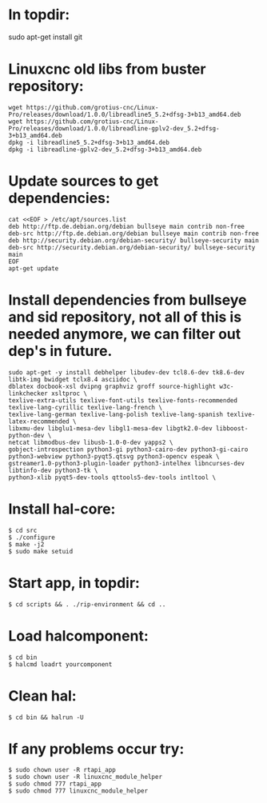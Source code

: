 # In topdir:

sudo apt-get install git

# Linuxcnc old libs from buster repository:

    wget https://github.com/grotius-cnc/Linux-Pro/releases/download/1.0.0/libreadline5_5.2+dfsg-3+b13_amd64.deb
    wget https://github.com/grotius-cnc/Linux-Pro/releases/download/1.0.0/libreadline-gplv2-dev_5.2+dfsg-3+b13_amd64.deb
    dpkg -i libreadline5_5.2+dfsg-3+b13_amd64.deb
    dpkg -i libreadline-gplv2-dev_5.2+dfsg-3+b13_amd64.deb

# Update sources to get dependencies:

    cat <<EOF > /etc/apt/sources.list
    deb http://ftp.de.debian.org/debian bullseye main contrib non-free
    deb-src http://ftp.de.debian.org/debian bullseye main contrib non-free
    deb http://security.debian.org/debian-security/ bullseye-security main
    deb-src http://security.debian.org/debian-security/ bullseye-security main
    EOF
    apt-get update

# Install dependencies from bullseye and sid repository, not all of this is needed anymore, we can filter out dep's in future.

    sudo apt-get -y install debhelper libudev-dev tcl8.6-dev tk8.6-dev libtk-img bwidget tclx8.4 asciidoc \
    dblatex docbook-xsl dvipng graphviz groff source-highlight w3c-linkchecker xsltproc \
    texlive-extra-utils texlive-font-utils texlive-fonts-recommended texlive-lang-cyrillic texlive-lang-french \
    texlive-lang-german texlive-lang-polish texlive-lang-spanish texlive-latex-recommended \
    libxmu-dev libglu1-mesa-dev libgl1-mesa-dev libgtk2.0-dev libboost-python-dev \
    netcat libmodbus-dev libusb-1.0-0-dev yapps2 \
    gobject-introspection python3-gi python3-cairo-dev python3-gi-cairo python3-webview python3-pyqt5.qtsvg python3-opencv espeak \
    gstreamer1.0-python3-plugin-loader python3-intelhex libncurses-dev libtinfo-dev python3-tk \
    python3-xlib pyqt5-dev-tools qttools5-dev-tools intltool \

# Install hal-core:
    $ cd src
    $ ./configure 
    $ make -j2
    $ sudo make setuid

# Start app, in topdir:
    $ cd scripts && . ./rip-environment && cd ..

# Load halcomponent:
    $ cd bin 
    $ halcmd loadrt yourcomponent 

# Clean hal:
    $ cd bin && halrun -U 

# If any problems occur try:
    $ sudo chown user -R rtapi_app
    $ sudo chown user -R linuxcnc_module_helper
    $ sudo chmod 777 rtapi_app
    $ sudo chmod 777 linuxcnc_module_helper
